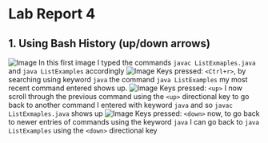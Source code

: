 # Lab Report 4
## 1. Using Bash History (up/down arrows)
![Image](https://bryab-edu.github.io/cse15l-lab-reports/report4files/bashscreenshot1.PNG)
In this first image I typed the commands `javac ListExmaples.java` and `java ListExamples` accordingly
![Image](https://bryab-edu.github.io/cse15l-lab-reports/report4files/bashscreenshot2.PNG)
Keys pressed: `<Ctrl+r>`, by searching using keyword `java` the command `java ListExamples` my most recent command entered shows up.
![Image](https://bryab-edu.github.io/cse15l-lab-reports/report4files/bashscreenshot3.PNG)
Keys pressed: `<up>` I now scroll through the previous command using the `<up>` directional key to go back to another command I entered with keyword `java` and so `javac ListExmaples.java` shows up
![Image](https://bryab-edu.github.io/cse15l-lab-reports/report4files/bashscreenshot4.PNG)
Keys pressed: `<down>` now, to go back to newer entries of commands using the keyword `java` I can go back to `java ListExamples` using the `<down>` directional key

